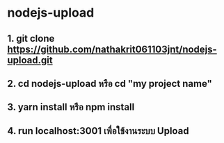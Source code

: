 # nodejs-upload

## 1. git clone https://github.com/nathakrit061103jnt/nodejs-upload.git

## 2. cd nodejs-upload หรือ cd "my project name"

## 3. yarn install หรือ npm install

## 4. run localhost:3001 เพื่อใช้งานระบบ Upload
